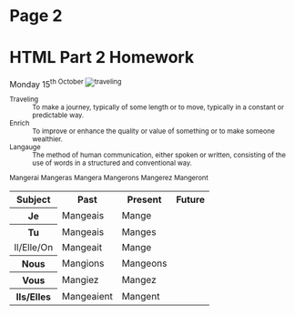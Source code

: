 <h1>Page 2</h1>
<h1>HTML Part 2 Homework</h1>
Monday 15<sup>th October
<img src="https://upload.wikimedia.org/wikipedia/commons/d/df/El_viaxeru_d%27Urculo.JPG" alt="traveling">
 
<dl>
 <dt>Traveling</dt>
 <dd>To make a journey, typically of some length or to move, typically in a constant or predictable way.</dd>


 <dt>Enrich</dt>
 <dd>To improve or enhance the quality or value of something or to make someone wealthier.</dd>
 
  
   <dt>Langauge</dt>
   <dd>The method of human communication, either spoken or written, consisting of the use of words in a structured and conventional way.</dd>
   </dl>
  <table>
 <tr><th>Subject</th><th> Past</th><th> Present</th><th> Future</th></tr>
 <tr><th> Je </th> </td><td> Mangeais </td><td> Mange </td></tr> </td> Mangerai </td></tr>
  <tr><th> Tu </th> </td><td> Mangeais</td><td> Manges </td></tr> </td> Mangeras </td></tr>
 <tr><td> Il/Elle/On </td><td> Mangeait </td><td> Mange </td></tr> </td> Mangera </td></tr>
 <tr><th> Nous </th> </td><td> Mangions </td><td> Mangeons </td></tr> </td> Mangerons </td></tr>
 <tr><th> Vous </th> </td><td> Mangiez </td><td> Mangez </td></tr> </td> Mangerez </td></tr>
 <tr><th> Ils/Elles </th> </td><td> Mangeaient </td><td> Mangent </td> </tr> </td> Mangeront </td></tr>
 
 </table>
  
   

